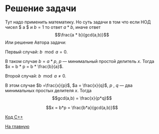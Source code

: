 <h1> Решение задачи </h1>

Тут надо применить математику. Но суть задачи в том что если НОД чисел $ a  $ и $b =1$ то ответ $a * b$, иначе ответ $$\frac{a * b}{gcd(a,b)}$$
Или решение Автора задачи:

Первый случай: $b\mod{a} =  0$.

В таком случае $b = a * p$, $p$ — минимальный простой делитель $x$. Тогда $x = b * p = b * \frac{b}{a}$.

Второй случай:  ${b}\mod {a} \neq 0$. 

В этом случае $b =\frac{x}{p}$, $a = \frac{x}{q}$, $p$ , $q$ — два минимальных простых делителя $x$. Тогда $$gcd(a,b) = \frac{x}{p*q}$$

$$x = b*p = \frac{b*a}{gcd(a,b)}$$

[Код С++](Solution_E.cpp)

[На главную](README.md)